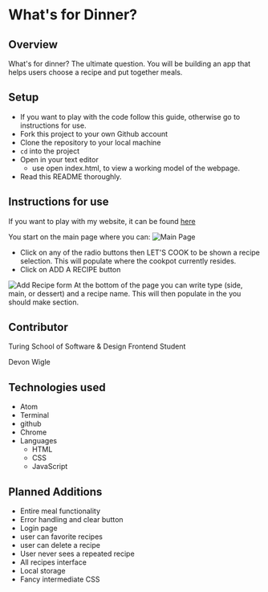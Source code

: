 # What's for Dinner?

## Overview

What's for dinner? The ultimate question. You will be building an app that helps users choose a recipe and put together meals.

## Setup

- If you want to play with the code follow this guide, otherwise go to instructions for use.
- Fork this project to your own Github account
- Clone the repository to your local machine
- `cd` into the project
- Open in your text editor
  - use open index.html, to view a working model of the webpage.
- Read this README thoroughly.

## Instructions for use

If you want to play with my website, it can be found [here](https://devonwigle.github.io/whats-for-dinner/)

You start on the main page where you can:
![Main Page](https://user-images.githubusercontent.com/88619501/139602251-f9be5cdf-9052-4096-9766-be861a645698.png)

* Click on any of the radio buttons then LET'S COOK to be shown a recipe selection.
This will populate where the cookpot currently resides.
* Click on ADD A RECIPE button

![Add Recipe form](https://user-images.githubusercontent.com/88619501/139602652-9a3b59af-bac2-4597-8622-a72be8041ff4.png)
At the bottom of the page you can write type (side, main, or dessert) and a recipe name.
This will then populate in the you should make section.

## Contributor
Turing School of Software & Design Frontend Student

Devon Wigle

## Technologies used
* Atom
* Terminal
* github
* Chrome
* Languages
  * HTML
  * CSS
  * JavaScript

## Planned Additions
* Entire meal functionality
* Error handling and clear button
* Login page
* user can favorite recipes
* user can delete a recipe
* User never sees a repeated recipe
* All recipes interface
* Local storage
* Fancy intermediate CSS
